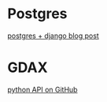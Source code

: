 # Postgres

[postgres + django blog post](http://www.marinamele.com/taskbuster-django-tutorial/install-and-configure-posgresql-for-django)

# GDAX

[python API on GitHub](https://github.com/danpaquin/GDAX-Python)
